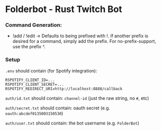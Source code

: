 # Folderbot - Rust Twitch Bot

### Command Generation:
- !add / !edit -> Defaults to being prefixed with !. If another prefix is desired for a command, simply add the prefix. For no-prefix-support, use the prefix ^.

### Setup

`.env` should contain (for Spotify integration):

```
RSPOTIFY_CLIENT_ID=...
RSPOTIFY_CLIENT_SECRET=...
RSPOTIFY_REDIRECT_URI=http://localhost:8888/callback
```

`auth/id.txt` should contain: `channel-id` (just the raw string, no `#`, etc)

`auth/secret.txt` should contain: oauth secret (e.g. `oauth:abcdef0135003150530`)

`auth/user.txt` should contain: the bot username (e.g. `FolderBot`)
